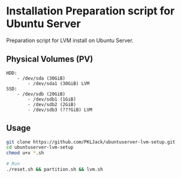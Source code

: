 # Installation Preparation script for Ubuntu Server

Preparation script for LVM install on Ubuntu Server.

## Physical Volumes (PV)

```
HDD:
	- /dev/sda (30GiB)
		- /dev/sda1 (30GiB) LVM
SSD:
	- /dev/sdb (20GiB)
		- /dev/sdb1 (1GiB)
		- /dev/sdb2 (2GiB)
		- /dev/sdb3 (???GiB) LVM
```

## Usage

```sh
git clone https://github.com/PKLJack/ubuntuserver-lvm-setup.git
cd ubuntuserver-lvm-setup
chmod u+x *.sh

# Run
./reset.sh && partition.sh && lvm.sh
```
